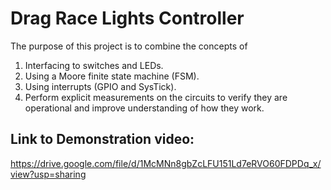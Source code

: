 # Drag Race Lights Controller
The purpose of this project is to combine the concepts of
1) Interfacing to switches and LEDs.
2) Using a Moore finite state machine (FSM).
3) Using interrupts (GPIO and SysTick).
4) Perform explicit measurements on the circuits to verify they are operational and improve understanding of how they work.

## Link to Demonstration video: 
https://drive.google.com/file/d/1McMNn8gbZcLFU151Ld7eRVO60FDPDq_x/view?usp=sharing 
